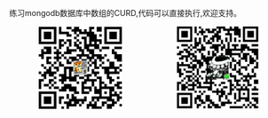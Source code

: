 练习mongodb数据库中数组的CURD,代码可以直接执行,欢迎支持。

<div  align="center">    
    <img style="margin-right:60px" src="https://github.com/beiyannanfei/mongo-array/blob/master/img/alipay.jpg" width = "150" height = "150" alt="beiyannanfei.apipay"/>
    <span style="display:inline-block;width:30px;"></span>
    <img src="https://github.com/beiyannanfei/mongo-array/blob/master/img/wechatPay.jpg" width = "150" height = "150" alt="beiyannanfei.wechat"/>
</div>
